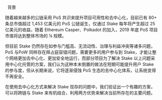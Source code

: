 <div
style=" display:flex;justify-content:space-between;align-items:center;margin-top: 1.6rem"> 
<h1 >背景</h1>
<ClientOnly><button-demo> </button-demo></ClientOnly>
</div>

随着越来越多的公链采用 PoS 共识来提升项目可用性和去中心化，目前已有 80+ 条总市值超过 1,453 亿美元的 PoS 公链诞生，仅通过 Stake 每年将产生超过 25 亿美元的收益，随着 Ethereum Casper、Polkadot 的加入，2019 年底 PoS 项目市值将达到整体市场的 ¼ 规模。

但目前 Stake 仍然存在如参与门槛高、无流动性、治理与利益冲突等诸多问题，PoS 与PoW 同样存在拜占庭容错问题，需要更多的用户参与到 Stake，才能让整个网络更加去中心化、更加安全地运行，而部分项目为了解决 Stake 以上问题采用中心化托管的方案，我们认为这种本末倒置的做法在短期可能提升用户 Stake 的参与度，但从长期来说，它将逐渐侵蚀 PoS 生态的去中心化体系，让系统变得不再安全。

在使用去中心化方式来解决 Stake 现存的问题中，我们验证出一个有趣的方案，可以将跨链与 Stake 来有机结合，利用两方优势来解决当前所存在的主要问题。